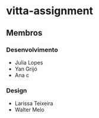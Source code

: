 # vitta-assignment

## Membros

### Desenvolvimento
- Julia Lopes 
- Yan Grijó
- Ana c

### Design
- Larissa Teixeira
- Walter Melo
